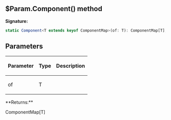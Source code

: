 
## $Param.Component() method

**Signature:**

```typescript
static Component<T extends keyof ComponentMap>(of: T): ComponentMap[T];
```

## Parameters

<table><thead><tr><th>

Parameter


</th><th>

Type


</th><th>

Description


</th></tr></thead>
<tbody><tr><td>

of


</td><td>

T


</td><td>


</td></tr>
</tbody></table>
**Returns:**

ComponentMap\[T\]

